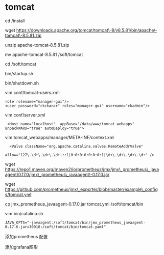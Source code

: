 # tomcat

cd /install

wget https://downloads.apache.org/tomcat/tomcat\-8/v8.5.81/bin/apache\-tomcat\-8.5.81.zip

unzip apache\-tomcat\-8.5.81.zip

mv apache\-tomcat\-8.5.81 /soft/tomcat

cd /soft/tomcat

bin/startup.sh

bin/shutdown.sh

vim conf/tomcat\-users.xml

```
role rolename="manager-gui"/>
<user password="ckckarar" roles="manager-gui" username="ckadmin"/>
```

vim conf/server.xml

```
 <Host name="localhost"  appBase="/data/www/tomcat_webapps" unpackWARs="true" autoDeploy="true">
```

vim tomcat\_webapps/manager/META\-INF/context.xml

```
  <Valve className="org.apache.catalina.valves.RemoteAddrValve"
          allow="127\.\d+\.\d+\.\d+|::1|0:0:0:0:0:0:0:1|\d+\.\d+\.\d+\.\d+" />
```

wget https://repo1.maven.org/maven2/io/prometheus/jmx/jmx\_prometheus\_javaagent/0.17.0/jmx\_prometheus\_javaagent\-0.17.0.jar

wget https://github.com/prometheus/jmx\_exporter/blob/master/example\_configs/tomcat.yml

cp jmx\_prometheus\_javaagent\-0.17.0.jar tomcat.yml /soft/tomcat/bin

vim bin/catalina.sh

```
JAVA_OPTS="-javaagent:/soft/tomcat/bin/jmx_prometheus_javaagent-0.17.0.jar=30018:/soft/tomcat/bin/tomcat.yaml"
```

添加prometheus 配置

添加grafana图形
